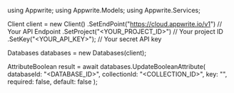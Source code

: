 using Appwrite;
using Appwrite.Models;
using Appwrite.Services;

Client client = new Client()
    .SetEndPoint("https://cloud.appwrite.io/v1") // Your API Endpoint
    .SetProject("<YOUR_PROJECT_ID>") // Your project ID
    .SetKey("<YOUR_API_KEY>"); // Your secret API key

Databases databases = new Databases(client);

AttributeBoolean result = await databases.UpdateBooleanAttribute(
    databaseId: "<DATABASE_ID>",
    collectionId: "<COLLECTION_ID>",
    key: "",
    required: false,
    default: false
);